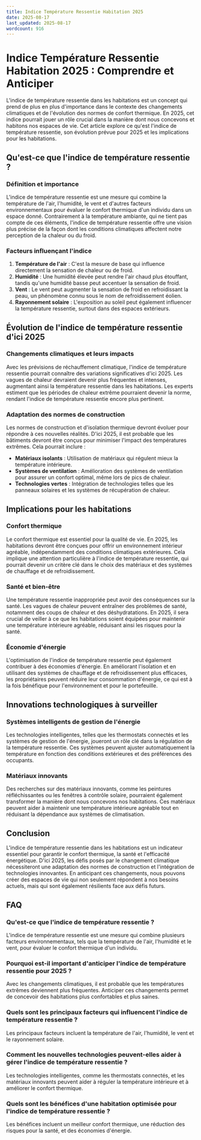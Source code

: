 ```yaml
---
title: Indice Température Ressentie Habitation 2025
date: 2025-08-17
last_updated: 2025-08-17
wordcount: 916
---
```


# Indice Température Ressentie Habitation 2025 : Comprendre et Anticiper

L'indice de température ressentie dans les habitations est un concept qui prend de plus en plus d'importance dans le contexte des changements climatiques et de l'évolution des normes de confort thermique. En 2025, cet indice pourrait jouer un rôle crucial dans la manière dont nous concevons et habitons nos espaces de vie. Cet article explore ce qu'est l'indice de température ressentie, son évolution prévue pour 2025 et les implications pour les habitations.

## Qu'est-ce que l'indice de température ressentie ?

### Définition et importance

L'indice de température ressentie est une mesure qui combine la température de l'air, l'humidité, le vent et d'autres facteurs environnementaux pour évaluer le confort thermique d'un individu dans un espace donné. Contrairement à la température ambiante, qui ne tient pas compte de ces éléments, l'indice de température ressentie offre une vision plus précise de la façon dont les conditions climatiques affectent notre perception de la chaleur ou du froid.

### Facteurs influençant l'indice

1. **Température de l'air** : C'est la mesure de base qui influence directement la sensation de chaleur ou de froid.
2. **Humidité** : Une humidité élevée peut rendre l'air chaud plus étouffant, tandis qu'une humidité basse peut accentuer la sensation de froid.
3. **Vent** : Le vent peut augmenter la sensation de froid en refroidissant la peau, un phénomène connu sous le nom de refroidissement éolien.
4. **Rayonnement solaire** : L'exposition au soleil peut également influencer la température ressentie, surtout dans des espaces extérieurs.

## Évolution de l'indice de température ressentie d'ici 2025

### Changements climatiques et leurs impacts

Avec les prévisions de réchauffement climatique, l'indice de température ressentie pourrait connaître des variations significatives d'ici 2025. Les vagues de chaleur devraient devenir plus fréquentes et intenses, augmentant ainsi la température ressentie dans les habitations. Les experts estiment que les périodes de chaleur extrême pourraient devenir la norme, rendant l'indice de température ressentie encore plus pertinent.

### Adaptation des normes de construction

Les normes de construction et d'isolation thermique devront évoluer pour répondre à ces nouvelles réalités. D'ici 2025, il est probable que les bâtiments devront être conçus pour minimiser l'impact des températures extrêmes. Cela pourrait inclure :

- **Matériaux isolants** : Utilisation de matériaux qui régulent mieux la température intérieure.
- **Systèmes de ventilation** : Amélioration des systèmes de ventilation pour assurer un confort optimal, même lors de pics de chaleur.
- **Technologies vertes** : Intégration de technologies telles que les panneaux solaires et les systèmes de récupération de chaleur.

## Implications pour les habitations

### Confort thermique

Le confort thermique est essentiel pour la qualité de vie. En 2025, les habitations devront être conçues pour offrir un environnement intérieur agréable, indépendamment des conditions climatiques extérieures. Cela implique une attention particulière à l'indice de température ressentie, qui pourrait devenir un critère clé dans le choix des matériaux et des systèmes de chauffage et de refroidissement.

### Santé et bien-être

Une température ressentie inappropriée peut avoir des conséquences sur la santé. Les vagues de chaleur peuvent entraîner des problèmes de santé, notamment des coups de chaleur et des déshydratations. En 2025, il sera crucial de veiller à ce que les habitations soient équipées pour maintenir une température intérieure agréable, réduisant ainsi les risques pour la santé.

### Économie d'énergie

L'optimisation de l'indice de température ressentie peut également contribuer à des économies d'énergie. En améliorant l'isolation et en utilisant des systèmes de chauffage et de refroidissement plus efficaces, les propriétaires peuvent réduire leur consommation d'énergie, ce qui est à la fois bénéfique pour l'environnement et pour le portefeuille.

## Innovations technologiques à surveiller

### Systèmes intelligents de gestion de l'énergie

Les technologies intelligentes, telles que les thermostats connectés et les systèmes de gestion de l'énergie, joueront un rôle clé dans la régulation de la température ressentie. Ces systèmes peuvent ajuster automatiquement la température en fonction des conditions extérieures et des préférences des occupants.

### Matériaux innovants

Des recherches sur des matériaux innovants, comme les peintures réfléchissantes ou les fenêtres à contrôle solaire, pourraient également transformer la manière dont nous concevons nos habitations. Ces matériaux peuvent aider à maintenir une température intérieure agréable tout en réduisant la dépendance aux systèmes de climatisation.

## Conclusion

L'indice de température ressentie dans les habitations est un indicateur essentiel pour garantir le confort thermique, la santé et l'efficacité énergétique. D'ici 2025, les défis posés par le changement climatique nécessiteront une adaptation des normes de construction et l'intégration de technologies innovantes. En anticipant ces changements, nous pouvons créer des espaces de vie qui non seulement répondent à nos besoins actuels, mais qui sont également résilients face aux défis futurs.

## FAQ

### Qu'est-ce que l'indice de température ressentie ?

L'indice de température ressentie est une mesure qui combine plusieurs facteurs environnementaux, tels que la température de l'air, l'humidité et le vent, pour évaluer le confort thermique d'un individu.

### Pourquoi est-il important d'anticiper l'indice de température ressentie pour 2025 ?

Avec les changements climatiques, il est probable que les températures extrêmes deviennent plus fréquentes. Anticiper ces changements permet de concevoir des habitations plus confortables et plus saines.

### Quels sont les principaux facteurs qui influencent l'indice de température ressentie ?

Les principaux facteurs incluent la température de l'air, l'humidité, le vent et le rayonnement solaire.

### Comment les nouvelles technologies peuvent-elles aider à gérer l'indice de température ressentie ?

Les technologies intelligentes, comme les thermostats connectés, et les matériaux innovants peuvent aider à réguler la température intérieure et à améliorer le confort thermique.

### Quels sont les bénéfices d'une habitation optimisée pour l'indice de température ressentie ?

Les bénéfices incluent un meilleur confort thermique, une réduction des risques pour la santé, et des économies d'énergie.